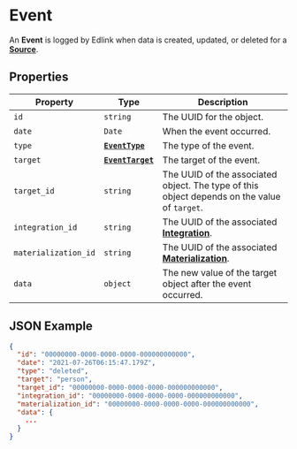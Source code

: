 # Event

An **Event** is logged by Edlink when data is created, updated, or deleted for a **[Source](source)**.

## Properties

| Property | Type | Description |
| -------- | ---- | ----------- |
| `id` | `string` | The UUID for the object. |
| `date` | `Date` | When the event occurred. |
| `type` | **[`EventType`](enums/event-type)** | The type of the event. |
| `target` | **[`EventTarget`](enums/event-target)** | The target of the event. |
| `target_id` | `string` | The UUID of the associated object. The type of this object depends on the value of `target`. |
| `integration_id` | `string` | The UUID of the associated **[Integration](integration)**. |
| `materialization_id` | `string` | The UUID of the associated **[Materialization](materialization)**. |
| `data` | `object` | The new value of the target object after the event occurred. |

## JSON Example

```json
{
  "id": "00000000-0000-0000-0000-000000000000",
  "date": "2021-07-26T06:15:47.179Z",
  "type": "deleted",
  "target": "person",
  "target_id": "00000000-0000-0000-0000-000000000000",
  "integration_id": "00000000-0000-0000-0000-000000000000",
  "materialization_id": "00000000-0000-0000-0000-000000000000",
  "data": {
    ...
  }
}
```
